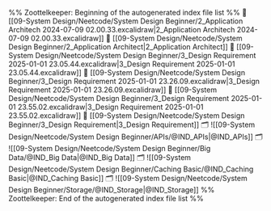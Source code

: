 %% Zoottelkeeper: Beginning of the autogenerated index file list  %%
📄 [[09-System Design/Neetcode/System Design Beginner/2_Application Architech 2024-07-09 02.00.33.excalidraw|2_Application Architech 2024-07-09 02.00.33.excalidraw]]
📄 [[09-System Design/Neetcode/System Design Beginner/2_Application Architect|2_Application Architect]]
📄 [[09-System Design/Neetcode/System Design Beginner/3_Design Requirement 2025-01-01 23.05.44.excalidraw|3_Design Requirement 2025-01-01 23.05.44.excalidraw]]
📄 [[09-System Design/Neetcode/System Design Beginner/3_Design Requirement 2025-01-01 23.26.09.excalidraw|3_Design Requirement 2025-01-01 23.26.09.excalidraw]]
📄 [[09-System Design/Neetcode/System Design Beginner/3_Design Requirement 2025-01-01 23.55.02.excalidraw|3_Design Requirement 2025-01-01 23.55.02.excalidraw]]
📄 [[09-System Design/Neetcode/System Design Beginner/3_Design Requirement|3_Design Requirement]]
🗂️ ![[09-System Design/Neetcode/System Design Beginner/APIs/@IND_APIs|@IND_APIs]]
🗂️ ![[09-System Design/Neetcode/System Design Beginner/Big Data/@IND_Big Data|@IND_Big Data]]
🗂️ ![[09-System Design/Neetcode/System Design Beginner/Caching Basic/@IND_Caching Basic|@IND_Caching Basic]]
🗂️ ![[09-System Design/Neetcode/System Design Beginner/Storage/@IND_Storage|@IND_Storage]]
%% Zoottelkeeper: End of the autogenerated index file list  %%

